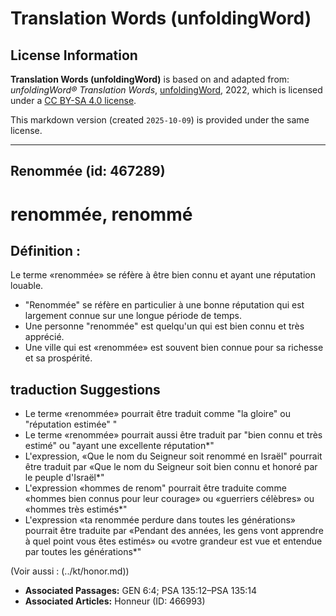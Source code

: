 # Translation Words (unfoldingWord)

## License Information

**Translation Words (unfoldingWord)** is based on and adapted from: _unfoldingWord® Translation Words_, [unfoldingWord](https://unfoldingword.org/utw), 2022, which is licensed under a [CC BY-SA 4.0 license](https://creativecommons.org/licenses/by-sa/4.0/legalcode.en).

This markdown version (created `2025-10-09`) is provided under the same license.



--------------------------------

## Renommée (id: 467289)

renommée, renommé
=================

Définition :
------------

Le terme «renommée» se réfère à être bien connu et ayant une réputation louable.

* "Renommée" se réfère en particulier à une bonne réputation qui est largement connue sur une longue période de temps.
* Une personne "renommée" est quelqu'un qui est bien connu et très apprécié.
* Une ville qui est «renommée» est souvent bien connue pour sa richesse et sa prospérité.

traduction Suggestions
----------------------

* Le terme «renommée» pourrait être traduit comme "la gloire" ou "réputation estimée" "
* Le terme «renommée» pourrait aussi être traduit par "bien connu et très estimé" ou "ayant une excellente réputation\*"
* L'expression, «Que le nom du Seigneur soit renommé en Israël" pourrait être traduit par «Que le nom du Seigneur soit bien connu et honoré par le peuple d'Israël\*"
* L'expression «hommes de renom" pourrait être traduite comme «hommes bien connus pour leur courage» ou «guerriers célèbres» ou «hommes très estimés\*"
* L'expression «ta renommée perdure dans toutes les générations» pourrait être traduite par «Pendant des années, les gens vont apprendre à quel point vous êtes estimés» ou «votre grandeur est vue et entendue par toutes les générations\*"

(Voir aussi : (../kt/honor.md))

* **Associated Passages:** GEN 6:4; PSA 135:12–PSA 135:14
* **Associated Articles:** Honneur (ID: 466993)

